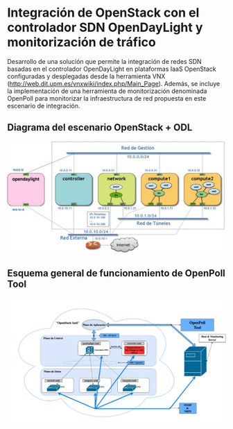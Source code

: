 # Integración de OpenStack con el controlador SDN OpenDayLight y monitorización de tráfico

Desarrollo de una solución que permite la integración de redes SDN basadas en el controlador OpenDayLight en plataformas IaaS OpenStack configuradas y desplegadas desde la herramienta VNX (http://web.dit.upm.es/vnxwiki/index.php/Main_Page). Además, se incluye la implementación de una herramienta de monitorización denominada OpenPoll para monitorizar la infraestructura de red propuesta en este escenario de integración.

## Diagrama del escenario OpenStack + ODL
![Alt text](https://github.com/daniel-gonzalez-sanchez/openstack-opendaylight-monitoring/blob/master/images/OS%2BODL.jpg)

## Esquema general de funcionamiento de OpenPoll Tool
![Alt text](https://github.com/daniel-gonzalez-sanchez/openstack-opendaylight-monitoring/blob/master/images/OpenPoll.jpg)
